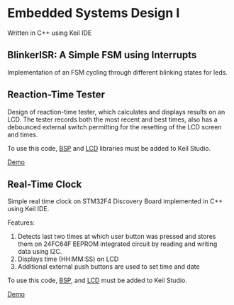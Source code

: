 # Embedded Systems Design I 
Written in C++ using Keil IDE
## BlinkerISR: A Simple FSM using Interrupts
Implementation of an FSM cycling through different blinking states for leds. 
## Reaction-Time Tester
Design of reaction-time tester, which calculates and displays results on an LCD. The tester records both the most recent and best times, also has a debounced external switch permitting for the resetting of the LCD screen and times. 

To use this code, [BSP](https://os.mbed.com/teams/Embedded-System-Design-with-ARM-Cortex-M/code/BSP_DISCO_F429ZI/) and [LCD](https://os.mbed.com/teams/Embedded-System-Design-with-ARM-Cortex-M/code/LCD_DISCO_F429ZI/) libraries must be added to Keil Studio. 

[Demo](https://www.youtube.com/watch?v=tGkoB--rwNQ)


## Real-Time Clock
Simple real time clock on STM32F4 Discovery Board implemented in C++ using Keil IDE.

Features:
1. Detects last two times at which user button was pressed and stores them on 24FC64F EEPROM integrated circuit by reading and writing data using I2C. 
2. Displays time (HH:MM:SS) on LCD
3. Additional external push buttons are used to set time and date

To use this code, [BSP](https://os.mbed.com/teams/Embedded-System-Design-with-ARM-Cortex-M/code/BSP_DISCO_F429ZI/), and [LCD](https://os.mbed.com/teams/Embedded-System-Design-with-ARM-Cortex-M/code/LCD_DISCO_F429ZI/) must be added to Keil Studio.

[Demo](https://www.youtube.com/watch?v=vtHhaU6ryDQ)



  
